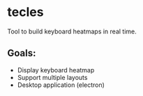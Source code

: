 # tecles
Tool to build keyboard heatmaps in real time.

## Goals:
- Display keyboard heatmap
- Support multiple layouts
- Desktop application (electron)
